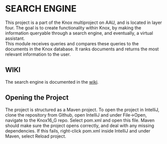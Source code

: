 # SEARCH ENGINE
This project is a part of the Knox multiproject on AAU, and is located in layer four. The goal is to create functionality within Knox, by making the information queryable through a search engine, and eventually, a virtual assistant.  
This module receives queries and compares these queries to the documents in the Knox database. It ranks documents and returns the most relevant information to the user. 

## WIKI
The search engine is documented in the [wiki](https://wiki.knox.cs.aau.dk/Search-engine/GruppeG).

## Opening the Project
The project is structured as a Maven project. To open the project in IntelliJ, clone the repository from Github, open IntelliJ and under File->Open, navigate to the Knox16_G repo. Select pom.xml and open this file. Maven should make sure the project opens correctly, and deal with any missing dependencies. If this fails, right-click pom.xml inside IntelliJ and under Maven, select Reload project.

